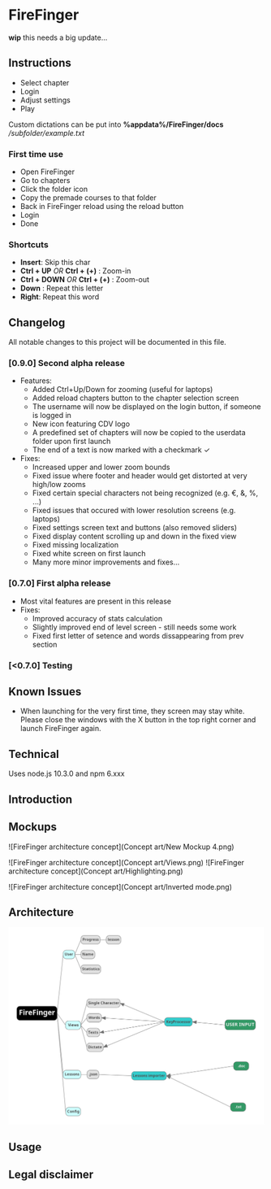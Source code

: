 # FireFinger

**wip** this needs a big update...

## Instructions


* Select chapter
* Login
* Adjust settings
* Play

Custom dictations can be put into **%appdata%/FireFinger/docs** */subfolder/example.txt*  

### First time use

* Open FireFinger
* Go to chapters
* Click the folder icon
* Copy the premade courses to that folder
* Back in FireFinger reload using the reload button
* Login
* Done


### Shortcuts

* **Insert**: Skip this char  
* **Ctrl + UP**  *OR*  **Ctrl + (+)** : Zoom-in  
* **Ctrl + DOWN**   *OR*  **Ctrl + (+)** : Zoom-out  
* **Down** : Repeat this letter  
* **Right**: Repeat this word  


## Changelog
All notable changes to this project will be documented in this file.

### [0.9.0] Second alpha release
- Features:
    - Added Ctrl+Up/Down for zooming (useful for laptops)
    - Added reload chapters button to the chapter selection screen
    - The username will now be displayed on the login button, if someone is logged in
    - New icon featuring CDV logo
    - A predefined set of chapters will now be copied to the userdata folder upon first launch
    - The end of a text is now marked with a checkmark ✓
- Fixes:
    - Increased upper and lower zoom bounds
    - Fixed issue where footer and header would get distorted at very high/low zooms
    - Fixed certain special characters not being recognized (e.g. €, &, %, ...)
    - Fixed issues that occured with lower resolution screens (e.g. laptops)
    - Fixed settings screen text and buttons (also removed sliders)
    - Fixed display content scrolling up and down in the fixed view
    - Fixed missing localization
    - Fixed white screen on first launch
    - Many more minor improvements and fixes...

### [0.7.0] First alpha release
- Most vital features are present in this release
-  Fixes:
    - Improved accuracy of stats calculation
    - Slightly improved end of level screen - still needs some work
    - Fixed first letter of setence and words dissappearing from prev section

 ### [<0.7.0] Testing

 ## Known Issues

 - When launching for the very first time, they screen may stay white. Please close the windows with the X button in the top right corner and launch FireFinger again.

## Technical
Uses node.js 10.3.0 and npm 6.xxx

## Introduction

## Mockups
![FireFinger architecture concept](Concept art/New Mockup 4.png)

![FireFinger architecture concept](Concept art/Views.png)
![FireFinger architecture concept](Concept art/Highlighting.png)

![FireFinger architecture concept](Concept art/Inverted mode.png)

## Architecture
![FireFinger architecture concept](concept.png)

## Usage

## Legal disclaimer
